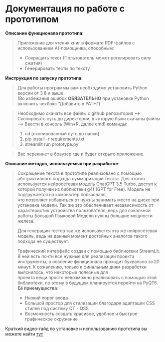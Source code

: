 # Документация по работе с прототипом

**Описание функционала прототипа**:
> Приложение для чтения книг в формате PDF-файлов с использованием AI-помощника, способным:
> + Сокращать текст (Пользователь может регулировать силу сжатия)
> + Генерировать тесты по тексту

**Инструкция по запуску прототипа**: <br>
> Для работы программы вам необходимо установить Python версии от 3.8 и выше. <br>
> (Во избежания ошибок **ОБЯЗАТЕЛЬНО** при установке Python включить чекбокс “Добавить в PATH”)

> Необходимо скачать все файлы с github репозитория -->  Скопировать путь до директории, в которую были скачаны файлы --> Ввести в консоль (Win+R, далее cmd) команды: <br>
> 1. cd [скопированный путь до папки] <br>
> 2. pip install -r requirements.txt <br>
> 3. streamlit run prototype.py <br>

> Вас перекинет в браузер где и будет открыто приложение. <br>

**Описание методов, используемых при разработке**: <br>
> Сокращение текста в прототипе реализовано с помощью абстрактивного подхода суммаризации текста. Для этогоо используется нейросетевая модель ChatGPT 3.5 Turbo, доступ к которой получен из библиотеки g4f (GPT for Free). Модель не подгружается на компьютер пользоваля, <br>
> что позволяет избавиться от нужны занимать место на диске при установке модели. Так же это обеспечивает независимость от характеристик устройства пользователя, ведь для локальной работы Большой Языковой Модели нужны большие мощности железа. <br>
>
> Для генерации тестов так же используется эта же нейросетевая модель, ведь на данный момент достойных аналогов такого подхода не существует.
>
> Графический интерфейс создан с помощью библиотеки StreamLit. В ней есть почти все нужные для реализации проекта инструменты, а освоение функционала проходит буквально за 20 минут. К сожалению, только к финальным дням разработки выяснилось, что некоторые полезные для <br>
> проекта вещи просто невозможно реализовать с помощью этой библиотеки, по этому в будущем планируется перейти на PyQT6. <br>
> **Её приемущества**:
>   + Низкий порог входа
>   + Большой простор для стилизации благодаря адаптации CSS стилей под систему QT - QSS
>   + Возможность создать красивое, удобное и быстрое графическое окружение

Краткий видео-гайд по установке и использованию прототипа вы можете найти [тут](Ссылка)
